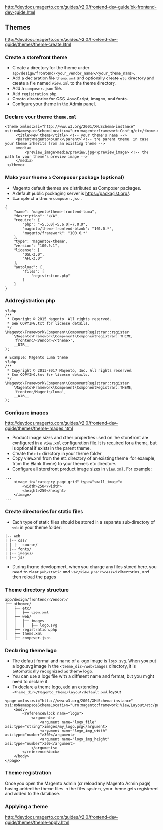 http://devdocs.magento.com/guides/v2.0/frontend-dev-guide/bk-frontend-dev-guide.html

## Themes
http://devdocs.magento.com/guides/v2.0/frontend-dev-guide/themes/theme-create.html

### Create a storefront theme
- Create a directory for the theme under `app/design/frontend/<your_vendor_name>/<your_theme_name>`.
- Add a declaration file `theme.xml` and optionally create `etc` directory and create a file named `view.xml` to the theme directory.
- Add a `composer.json` file.
- Add `registration.php`.
- Create directories for CSS, JavaScript, images, and fonts.
- Configure your theme in the Admin panel.

### Declare your theme `theme.xml`
```
<theme xmlns:xsi="http://www.w3.org/2001/XMLSchema-instance" xsi:noNamespaceSchemaLocation="urn:magento:framework:Config/etc/theme.xsd">
     <title>New theme</title> <!-- your theme's name -->
     <parent>Magento/blank</parent> <!-- the parent theme, in case your theme inherits from an existing theme -->
     <media>
         <preview_image>media/preview.jpg</preview_image> <!-- the path to your theme's preview image -->
     </media>
 </theme>
```

### Make your theme a Composer package (optional)  
- Magento default themes are distributed as Composer packages.
- A default public packaging server is https://packagist.org/.
- Example of a theme `composer.json`:
```
{
    "name": "magento/theme-frontend-luma",
    "description": "N/A",
    "require": {
        "php": "~5.5.0|~5.6.0|~7.0.0",
        "magento/theme-frontend-blank": "100.0.*",
        "magento/framework": "100.0.*"
    },
    "type": "magento2-theme",
    "version": "100.0.1",
    "license": [
        "OSL-3.0",
        "AFL-3.0"
    ],
    "autoload": {
        "files": [
            "registration.php"
        ]
    }
}
```

### Add registration.php
```
<?php
/**
 * Copyright © 2015 Magento. All rights reserved.
 * See COPYING.txt for license details.
 */
\Magento\Framework\Component\ComponentRegistrar::register(
    \Magento\Framework\Component\ComponentRegistrar::THEME,
    'frontend/<Vendor>/<theme>',
    __DIR__
);

# Example: Magento Luma theme
<?php
/**
 * Copyright © 2013-2017 Magento, Inc. All rights reserved.
 * See COPYING.txt for license details.
 */
\Magento\Framework\Component\ComponentRegistrar::register(
    \Magento\Framework\Component\ComponentRegistrar::THEME,
    'frontend/Magento/luma',
    __DIR__
);
```

### Configure images
http://devdocs.magento.com/guides/v2.0/frontend-dev-guide/themes/theme-images.html
- Product image sizes and other properties used on the storefront are configured in a `view.xml` configuration file. It is required for a theme, but is optional if exists in the parent theme.
- Create the `etc` directory in your theme folder
- Copy view.xml from the etc directory of an existing theme (for example, from the Blank theme) to your theme’s etc directory.
- Configure all storefront product image sizes in `view.xml`. For example:
```
...
    <image id="category_page_grid" type="small_image">
        <width>250</width>
        <height>250</height>
    </image>
...
```

### Create directories for static files
- Each type of static files should be stored in a separate sub-directory of `web` in your theme folder:
```
|-- web
| |-- css/
| | |-- source/
| |-- fonts/
| |-- images/
| |-- js/
```
- During theme development, when you change any files stored here, you need to clear `pub/static` and `var/view_preprocessed` directories, and then reload the pages

### Theme directory structure
```
app/design/frontend/<Vendor>/
├── <theme>/
│   ├── etc/
│   │   ├── view.xml
│   ├── web/
│   │   ├── images
│   │   │   ├── logo.svg
│   ├── registration.php
│   ├── theme.xml
│   ├── composer.json
```

### Declaring theme logo
- The default format and name of a logo image is `logo.svg`. When you put a logo.svg image in the `<theme_dir>/web/images` directory, it is automatically recognized as theme logo.
- You can use a logo file with a different name and format, but you might need to declare it.
- To declare a theme logo, add an extending `<theme_dir>/Magento_Theme/layout/default.xml` layout
```
<page xmlns:xsi="http://www.w3.org/2001/XMLSchema-instance" xsi:noNamespaceSchemaLocation="urn:magento:framework:View/Layout/etc/page_configuration.xsd">
    <body>
        <referenceBlock name="logo">
            <arguments>
                <argument name="logo_file" xsi:type="string">images/my_logo.png</argument>
                <argument name="logo_img_width" xsi:type="number">300</argument>
                <argument name="logo_img_height" xsi:type="number">300</argument>
            </arguments>
        </referenceBlock>
    </body>
</page>
```

### Theme registration
Once you open the Magento Admin (or reload any Magento Admin page) having added the theme files to the files system, your theme gets registered and added to the database.

### Applying a theme
http://devdocs.magento.com/guides/v2.0/frontend-dev-guide/themes/theme-apply.html
